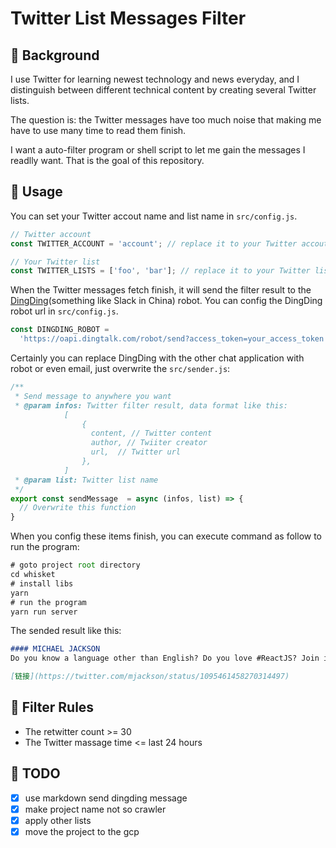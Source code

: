 # Twitter List Messages Filter

## 🤔 Background

I use Twitter for learning newest technology and news everyday, and I distinguish between different technical content by creating several Twitter lists.

The question is: the Twitter messages have too much noise that making me have to use many time to read them finish.

I want a auto-filter program or shell script to let me gain the messages I readlly want. That is the goal of this repository.


## 🏇 Usage

You can set your Twitter accout name and list name in `src/config.js`.

```js
// Twitter account
const TWITTER_ACCOUNT = 'account'; // replace it to your Twitter accout

// Your Twitter list
const TWITTER_LISTS = ['foo', 'bar']; // replace it to your Twitter list
```

When the Twitter messages fetch finish, it will send the filter result to the [DingDing](https://www.dingtalk.com/)(something like Slack in China) robot. You can config the DingDing robot url in `src/config.js`.


```js
const DINGDING_ROBOT =
  'https://oapi.dingtalk.com/robot/send?access_token=your_access_token';
```

Certainly you can replace DingDing with the other chat application with robot or even email, just overwrite the `src/sender.js`:

```js
/**
 * Send message to anywhere you want
 * @param infos: Twitter filter result, data format like this:
			[
				{
				  content, // Twitter content
				  author, // Twiiter creator
				  url,  // Twitter url
				},
			]
 * @param list: Twitter list name
 */
export const sendMessage  = async (infos, list) => {
  // Overwrite this function
}
```

When you config these items finish, you can execute command as follow to run the program:

```js
# goto project root directory
cd whisket
# install libs
yarn
# run the program
yarn run server
```

The sended result like this:

```markdown
#### MICHAEL JACKSON
Do you know a language other than English? Do you love #ReactJS? Join in the translation of the React website into your language! https://www.isreacttranslatedyet.com/

[链接](https://twitter.com/mjackson/status/1095461458270314497)
```

## 📒 Filter Rules

* The retwitter count >= 30
* The Twitter massage time <= last 24 hours


## 🏓 TODO

- [x] use markdown send dingding message
- [x] make project name not so crawler
- [x] apply other lists
- [x] move the project to the gcp
